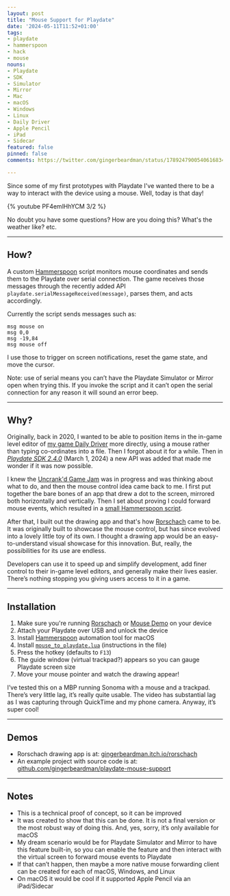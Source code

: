 ```yaml
---
layout: post
title: "Mouse Support for Playdate"
date: '2024-05-11T11:52+01:00'
tags:
- playdate
- hammerspoon
- hack
- mouse
nouns:
- Playdate
- SDK
- Simulator
- Mirror
- Mac
- macOS
- Windows
- Linux
- Daily Driver
- Apple Pencil
- iPad
- Sidecar
featured: false
pinned: false
comments: https://twitter.com/gingerbeardman/status/1789247900540616834

---
```


Since some of my first prototypes with Playdate I've wanted there to be a way to interact with the device using a mouse. Well, today is that day!

{% youtube PF4emlHhYCM 3/2 %}

No doubt you have some questions? How are you doing this? What's the weather like? etc.

----

## How?

A custom [Hammerspoon](https://www.hammerspoon.org) script monitors mouse coordinates and sends them to the Playdate over serial connection. The game receives those messages through the recently added API `playdate.serialMessageReceived(message)`, parses them, and acts accordingly.

Currently the script sends messages such as:

```
msg mouse on
msg 0,0
msg -19,84
msg mouse off
```

I use those to trigger on screen notifications, reset the game state, and move the cursor.

Note: use of serial means you can’t have the Playdate Simulator or Mirror open when trying this. If you invoke the script and it can’t open the serial connection for any reason it will sound an error beep.

----

## Why?

Originally, back in 2020, I wanted to be able to position items in the in-game level editor of [my game Daily Driver](/tag/dailydriver/) more directly, using a mouse rather than typing co-ordinates into a file. Then I forgot about it for a while. Then in [*Playdate SDK 2.4.0*](https://sdk.play.date/changelog/#_2_4_0) (March 1, 2024) a new API was added that made me wonder if it was now possible.

I knew the [Uncrank'd Game Jam](https://itch.io/jam/uncrankdjam) was in progress and was thinking about what to do, and then the mouse control idea came back to me. I first put together the bare bones of an app that drew a dot to the screen, mirrored both horizontally and vertically. Then I set about proving I could forward mouse events, which resulted in a [small Hammerspoon script](https://github.com/gingerbeardman/playdate-mouse-support/blob/main/mouse/mouse_to_playdate.lua).

After that, I built out the drawing app and that's how [Rorschach](https://gingerbeardman.itch.io/rorschach) came to be. It was originally built to showcase the mouse control, but has since evolved into a lovely little toy of its own. I thought a drawing app would be an easy-to-understand visual showcase for this innovation. But, really, the possibilities for its use are endless.

Developers can use it to speed up and simplify development, add finer control to their in-game level editors, and generally make their lives easier. There’s nothing stopping you giving users access to it in a game.

----

## Installation

1. Make sure you're running [Rorschach](https://gingerbeardman.itch.io/rorschach) or [Mouse Demo](https://github.com/gingerbeardman/playdate-mouse-support/releases/tag/240511) on your device
1. Attach your Playdate over USB and unlock the device
1. Install [Hammerspoon](https://www.hammerspoon.org/) automation tool for macOS
1. Install [`mouse_to_playdate.lua`](https://github.com/gingerbeardman/playdate-mouse-support/blob/main/mouse/mouse_to_playdate.lua) (instructions in the file)
1. Press the hotkey (defaults to `F13`)
1. The guide window (virtual trackpad?) appears so you can gauge Playdate screen size
1. Move your mouse pointer and watch the drawing appear!

I’ve tested this on a MBP running Sonoma with a mouse and a trackpad. There’s very little lag, it’s really quite usable. The video has substantial lag as I was capturing through QuickTime and my phone camera. Anyway, it’s super cool!

----

## Demos

- Rorschach drawing app is at: [gingerbeardman.itch.io/rorschach](https://gingerbeardman.itch.io/rorschach)
- An example project with source code is at: [github.com/gingerbeardman/playdate-mouse-support](https://github.com/gingerbeardman/playdate-mouse-support)

----

## Notes

- This is a technical proof of concept, so it can be improved
- It was created to show that this can be done. It is not a final version or the most robust way of doing this. And, yes, sorry, it’s only available for macOS
- My dream scenario would be for Playdate Simulator and Mirror to have this feature built-in, so you can enable the feature and then interact with the virtual screen to forward mouse events to Playdate
- If that can’t happen, then maybe a more native mouse forwarding client can be created for each of macOS, Windows, and Linux
- On macOS it would be cool if it supported Apple Pencil via an iPad/Sidecar
